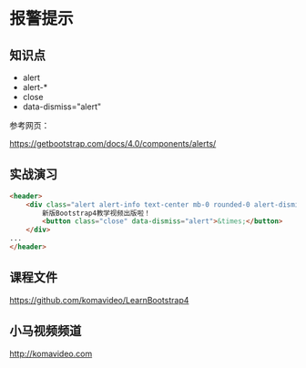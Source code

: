 报警提示
=======

## 知识点

* alert
* alert-*
* close
* data-dismiss="alert"

参考网页：

https://getbootstrap.com/docs/4.0/components/alerts/

## 实战演习

~~~html
<header>
    <div class="alert alert-info text-center mb-0 rounded-0 alert-dismissible fade show">
        新版Bootstrap4教学视频出版啦！
        <button class="close" data-dismiss="alert">&times;</button>
    </div>
...
</header>
~~~

## 课程文件

https://github.com/komavideo/LearnBootstrap4

## 小马视频频道

http://komavideo.com
